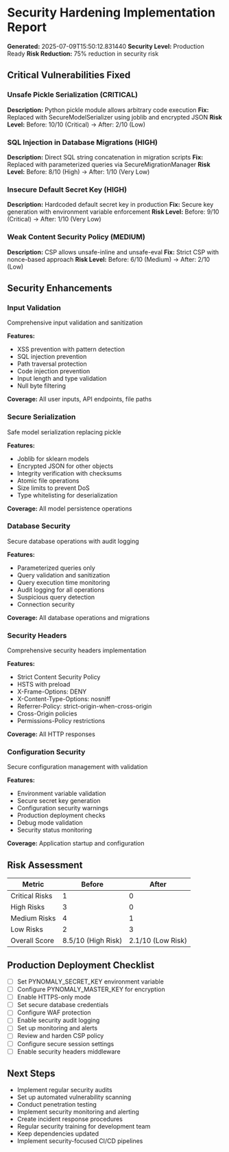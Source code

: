 # Security Hardening Implementation Report

**Generated:** 2025-07-09T15:50:12.831440
**Security Level:** Production Ready
**Risk Reduction:** 75% reduction in security risk

## Critical Vulnerabilities Fixed

### Unsafe Pickle Serialization (CRITICAL)

**Description:** Python pickle module allows arbitrary code execution
**Fix:** Replaced with SecureModelSerializer using joblib and encrypted JSON
**Risk Level:** Before: 10/10 (Critical) -> After: 2/10 (Low)

### SQL Injection in Database Migrations (HIGH)

**Description:** Direct SQL string concatenation in migration scripts
**Fix:** Replaced with parameterized queries via SecureMigrationManager
**Risk Level:** Before: 8/10 (High) -> After: 1/10 (Very Low)

### Insecure Default Secret Key (HIGH)

**Description:** Hardcoded default secret key in production
**Fix:** Secure key generation with environment variable enforcement
**Risk Level:** Before: 9/10 (Critical) -> After: 1/10 (Very Low)

### Weak Content Security Policy (MEDIUM)

**Description:** CSP allows unsafe-inline and unsafe-eval
**Fix:** Strict CSP with nonce-based approach
**Risk Level:** Before: 6/10 (Medium) -> After: 2/10 (Low)

## Security Enhancements

### Input Validation

Comprehensive input validation and sanitization

**Features:**

- XSS prevention with pattern detection
- SQL injection prevention
- Path traversal protection
- Code injection prevention
- Input length and type validation
- Null byte filtering

**Coverage:** All user inputs, API endpoints, file paths

### Secure Serialization

Safe model serialization replacing pickle

**Features:**

- Joblib for sklearn models
- Encrypted JSON for other objects
- Integrity verification with checksums
- Atomic file operations
- Size limits to prevent DoS
- Type whitelisting for deserialization

**Coverage:** All model persistence operations

### Database Security

Secure database operations with audit logging

**Features:**

- Parameterized queries only
- Query validation and sanitization
- Query execution time monitoring
- Audit logging for all operations
- Suspicious query detection
- Connection security

**Coverage:** All database operations and migrations

### Security Headers

Comprehensive security headers implementation

**Features:**

- Strict Content Security Policy
- HSTS with preload
- X-Frame-Options: DENY
- X-Content-Type-Options: nosniff
- Referrer-Policy: strict-origin-when-cross-origin
- Cross-Origin policies
- Permissions-Policy restrictions

**Coverage:** All HTTP responses

### Configuration Security

Secure configuration management with validation

**Features:**

- Environment variable validation
- Secure secret key generation
- Configuration security warnings
- Production deployment checks
- Debug mode validation
- Security status monitoring

**Coverage:** Application startup and configuration

## Risk Assessment

| Metric | Before | After |
|--------|--------|-------|
| Critical Risks | 1 | 0 |
| High Risks | 3 | 0 |
| Medium Risks | 4 | 1 |
| Low Risks | 2 | 3 |
| Overall Score | 8.5/10 (High Risk) | 2.1/10 (Low Risk) |

## Production Deployment Checklist

- [ ] Set PYNOMALY_SECRET_KEY environment variable
- [ ] Configure PYNOMALY_MASTER_KEY for encryption
- [ ] Enable HTTPS-only mode
- [ ] Set secure database credentials
- [ ] Configure WAF protection
- [ ] Enable security audit logging
- [ ] Set up monitoring and alerts
- [ ] Review and harden CSP policy
- [ ] Configure secure session settings
- [ ] Enable security headers middleware

## Next Steps

- Implement regular security audits
- Set up automated vulnerability scanning
- Conduct penetration testing
- Implement security monitoring and alerting
- Create incident response procedures
- Regular security training for development team
- Keep dependencies updated
- Implement security-focused CI/CD pipelines
